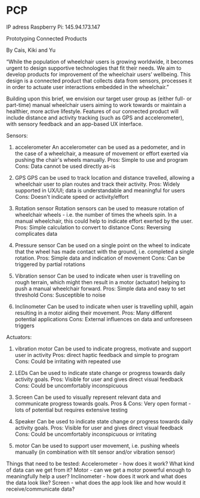 # PCP
IP adress Raspberry Pi: 145.94.173.147

Prototyping Connected Products

By Cais, Kiki and Yu


“While the population of wheelchair users is growing worldwide, it becomes urgent to design supportive technologies that fit their needs. We aim to develop products for improvement of the wheelchair users’ wellbeing. This design is a connected product that collects data from sensors, processes it in order to actuate user interactions embedded in the wheelchair.”

Building upon this brief, we envision our target user group as (either full- or part-time) manual wheelchair users aiming to work towards or maintain a healthier, more active lifestyle. Features of our connected product will include distance and activity tracking (such as GPS and accelerometer), with sensory feedback and an app-based UX interface.

Sensors:
1) accelerometer
  An accelerometer can be used as a pedometer, and in the case of a wheelchair, a measure of movement or effort exerted via pushing the chair's wheels manually.
  Pros: Simple to use and program
  Cons: Data cannot be used directly as-is

2) GPS
  GPS can be used to track location and distance travelled, allowing a wheelchair user to plan routes and track their activity.
  Pros: Widely supported in UX/UI; data is understandable and meaningful for users
  Cons: Doesn't indicate speed or activity/effort

3) Rotation sensor
  Rotation sensors can be used to measure rotation of wheelchair wheels - i.e. the number of times the wheels spin. In a manual wheelchair, this could help to indicate effort exerted by the user.
  Pros: Simple calculation to convert to distance
  Cons: Reversing complicates data

4) Pressure sensor
  Can be used on a single point on the wheel to indicate that the wheel has made contact with the ground, i.e. completed a single rotation.
  Pros: Simple data and indication of movement
  Cons: Can be triggered by partial rotations

5) Vibration sensor
  Can be used to indicate when user is travelling on rough terrain, which might then result in a motor (actuator) helping to push a manual wheelchair forward.
  Pros: Simple data and easy to set threshold
  Cons: Susceptible to noise

6) Inclinometer
  Can be used to indicate when user is travelling uphill, again resulting in a motor aiding their movement.
  Pros: Many different potential applications
  Cons: External influences on data and unforeseen triggers


Actuators:
1) vibration motor
  Can be used to indicate progress, motivate and support user in activity
  Pros: direct haptic feedback and simple to program
  Cons: Could be irritating with repeated use

2) LEDs
  Can be used to indicate state change or progress towards daily activity goals.
  Pros: Visible for user and gives direct visual feedback
  Cons: Could be uncomfortably inconspicuous

3) Screen
  Can be used to visually represent relevant data and communicate progress towards goals.
  Pros & Cons: Very open format - lots of potential but requires extensive testing

4) Speaker
  Can be used to indicate state change or progress towards daily activity goals.
  Pros: Visible for user and gives direct visual feedback
  Cons: Could be uncomfortably inconspicuous or irritating

5) motor
  Can be used to support user movement, i.e. pushing wheels manually (in combination with tilt sensor and/or vibration sensor)


Things that need to be tested:
Accelerometer - how does it work? What kind of data can we get from it?
Motor - can we get a motor powerful enough to meaningfully help a user?
Inclinometer - how does it work and what does the data look like?
Screen - what does the app look like and how would it receive/communicate data?
